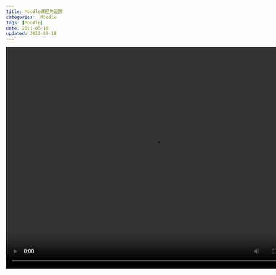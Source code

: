 ```yaml
---
title: Moodle课程的设置
categories:  Moodle
tags: [Moodle]
date: 2021-05-18
updated: 2021-05-18
---
```



<video src="https://www.woteach.cn/pluginfile.php/938/mod_resource/content/1/3.4%20Moodle%E8%AF%BE%E7%A8%8B%E8%AE%BE%E7%BD%AE.mp4" width="800px" height="600px" controls="controls"></video>

